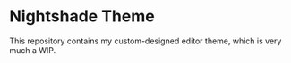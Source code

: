 # Nightshade Theme

This repository contains my custom-designed editor theme, which
is very much a WIP.

